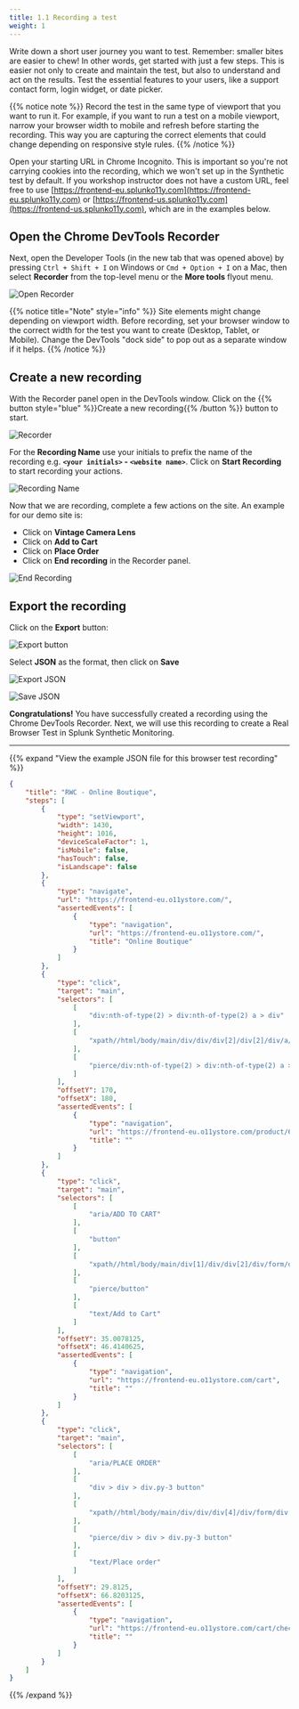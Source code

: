 ```yaml
---
title: 1.1 Recording a test
weight: 1
---
```


Write down a short user journey you want to test. Remember: smaller bites are easier to chew! In other words, get started with just a few steps. This is easier not only to create and maintain the test, but also to understand and act on the results. Test the essential features to your users, like a support contact form, login widget, or date picker.

{{% notice note %}}
Record the test in the same type of viewport that you want to run it. For example, if you want to run a test on a mobile viewport, narrow your browser width to mobile and refresh before starting the recording. This way you are capturing the correct elements that could change depending on responsive style rules.
{{% /notice %}}

Open your starting URL in Chrome Incognito. This is important so you're not carrying cookies into the recording, which we won't set up in the Synthetic test by default. If you workshop instructor does not have a custom URL, feel free to use [https://frontend-eu.splunko11y.com](https://frontend-eu.splunko11y.com) or [https://frontend-us.splunko11y.com](https://frontend-us.splunko11y.com), which are in the examples below.

## Open the Chrome DevTools Recorder

Next, open the Developer Tools (in the new tab that was opened above) by pressing `Ctrl + Shift + I` on Windows or `Cmd + Option + I` on a Mac, then select **Recorder** from the top-level menu or the **More tools** flyout menu.

![Open Recorder](../../_img/open-recorder.png)

{{% notice title="Note" style="info" %}}
Site elements might change depending on viewport width. Before recording, set your browser window to the correct width for the test you want to create (Desktop, Tablet, or Mobile). Change the DevTools "dock side" to pop out as a separate window if it helps.
{{% /notice %}}

## Create a new recording

With the Recorder panel open in the DevTools window. Click on the {{% button style="blue" %}}Create a new recording{{% /button %}} button to start.

![Recorder](../../_img/recorder.png)

For the **Recording Name** use your initials to prefix the name of the recording e.g. **`<your initials>` - `<website name>`**. Click on **Start Recording** to start recording your actions.

![Recording Name](../../_img/recording-name.png)

Now that we are recording, complete a few actions on the site. An example for our demo site is:

- Click on **Vintage Camera Lens**
- Click on **Add to Cart**
- Click on **Place Order**
- Click on **End recording** in the Recorder panel.

![End Recording](../../_img/end-recording.png)

## Export the recording

Click on the **Export** button:

![Export button](../../_img/export-button.png)

Select **JSON** as the format, then click on **Save**

![Export JSON](../../_img/export-json.png)

![Save JSON](../../_img/save-json.png)

**Congratulations!** You have successfully created a recording using the Chrome DevTools Recorder. Next, we will use this recording to create a Real Browser Test in Splunk Synthetic Monitoring.

---

{{% expand "View the example JSON file for this browser test recording" %}}

```json
{
    "title": "RWC - Online Boutique",
    "steps": [
        {
            "type": "setViewport",
            "width": 1430,
            "height": 1016,
            "deviceScaleFactor": 1,
            "isMobile": false,
            "hasTouch": false,
            "isLandscape": false
        },
        {
            "type": "navigate",
            "url": "https://frontend-eu.o11ystore.com/",
            "assertedEvents": [
                {
                    "type": "navigation",
                    "url": "https://frontend-eu.o11ystore.com/",
                    "title": "Online Boutique"
                }
            ]
        },
        {
            "type": "click",
            "target": "main",
            "selectors": [
                [
                    "div:nth-of-type(2) > div:nth-of-type(2) a > div"
                ],
                [
                    "xpath//html/body/main/div/div/div[2]/div[2]/div/a/div"
                ],
                [
                    "pierce/div:nth-of-type(2) > div:nth-of-type(2) a > div"
                ]
            ],
            "offsetY": 170,
            "offsetX": 180,
            "assertedEvents": [
                {
                    "type": "navigation",
                    "url": "https://frontend-eu.o11ystore.com/product/66VCHSJNUP",
                    "title": ""
                }
            ]
        },
        {
            "type": "click",
            "target": "main",
            "selectors": [
                [
                    "aria/ADD TO CART"
                ],
                [
                    "button"
                ],
                [
                    "xpath//html/body/main/div[1]/div/div[2]/div/form/div/button"
                ],
                [
                    "pierce/button"
                ],
                [
                    "text/Add to Cart"
                ]
            ],
            "offsetY": 35.0078125,
            "offsetX": 46.4140625,
            "assertedEvents": [
                {
                    "type": "navigation",
                    "url": "https://frontend-eu.o11ystore.com/cart",
                    "title": ""
                }
            ]
        },
        {
            "type": "click",
            "target": "main",
            "selectors": [
                [
                    "aria/PLACE ORDER"
                ],
                [
                    "div > div > div.py-3 button"
                ],
                [
                    "xpath//html/body/main/div/div/div[4]/div/form/div[4]/button"
                ],
                [
                    "pierce/div > div > div.py-3 button"
                ],
                [
                    "text/Place order"
                ]
            ],
            "offsetY": 29.8125,
            "offsetX": 66.8203125,
            "assertedEvents": [
                {
                    "type": "navigation",
                    "url": "https://frontend-eu.o11ystore.com/cart/checkout",
                    "title": ""
                }
            ]
        }
    ]
}
```

{{% /expand %}}

